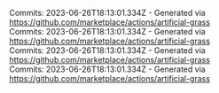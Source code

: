 Commits: 2023-06-26T18:13:01.334Z - Generated via https://github.com/marketplace/actions/artificial-grass
<br>
Commits: 2023-06-26T18:13:01.334Z - Generated via https://github.com/marketplace/actions/artificial-grass
<br>
Commits: 2023-06-26T18:13:01.334Z - Generated via https://github.com/marketplace/actions/artificial-grass
<br>
Commits: 2023-06-26T18:13:01.334Z - Generated via https://github.com/marketplace/actions/artificial-grass
<br>
